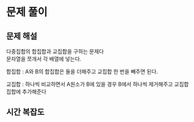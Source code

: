 # 문제 풀이

## 문제 해설
다중집합의 합집합과 교집합을 구하는 문제다
<br> 문자열을 쪼개서 각 배열에 넣는다.
<p> 합집합 : A와 B의 합집합은 둘을 더해주고 교집합 한 번을 빼주면 된다. 
<p> 교집합 : 하나씩 비교하면서 A원소가 B에 있을 경우 B에서 하나씩 제거해주고 교집합 집합에 추가해준다

## 시간 복잡도
